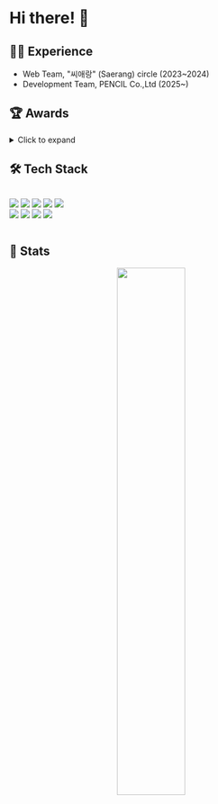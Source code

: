 <div align="left">

<br/>

# Hi there! 👋 

## 👨‍💼 Experience

* Web Team, "씨애랑" (Saerang) circle (2023~2024)
* Development Team, PENCIL Co.,Ltd (2025~)

## 🏆 Awards

<details>
<summary>Click to expand</summary>
<h3>2023</h3>
<p>한림대학교 씨애랑 해커톤 동상🥉</p>
<p>한림대학교 오픈소스 웹개발 해커톤 동상🥉</p>
<p>한림대학교 씨애랑 소프트웨어 전시회 금상🥇</p>
<p>Hi FIVE 경진대회 우수상</p>

<h3>2024</h3>
<p>한림대학교 씨애랑 소프트웨어 전시회 금상🥇</p>
<p>SW Week 아이디어 경진대회 동상🥉</p>
<p>정보과학대학 학술제 "서공제" 금상🥇</p>
<p>2024 2학기 소프트웨어 캡스톤 디자인 대상🥇</p>
</div>
</details>

## 🛠 Tech Stack
  <p herf="https://skillicons.dev" style="display: inline-block; width="49%" >
    <img src="https://img.shields.io/badge/JavaScript-F7DF1E?style=for-the-badge&logo=JavaScript&logoColor=white"/>
    <img src="https://img.shields.io/badge/TypeScript-007ACC?style=for-the-badge&logo=typescript&logoColor=white"/>
    <img src="https://img.shields.io/badge/Node.js-43853D?style=for-the-badge&logo=node.js&logoColor=white"/>
    <img src="https://img.shields.io/badge/Sass-CC6699?style=for-the-badge&logo=sass&logoColor=white"/>
    <img src="https://img.shields.io/badge/React-20232A?style=for-the-badge&logo=react&logoColor=61DAFB"/><br/>
    <img src="https://img.shields.io/badge/Tailwind_CSS-38B2AC?style=for-the-badge&logo=tailwind-css&logoColor=white"/>
    <img src="https://img.shields.io/badge/styled--components-DB7093?style=for-the-badge&logo=styled-components&logoColor=white"/>
    <img src="https://img.shields.io/badge/Next.js-000?logo=nextdotjs&logoColor=fff&style=for-the-badge"/>
    <img src="https://img.shields.io/badge/Figma-F24E1E?style=for-the-badge&logo=figma&logoColor=white"/>

## 💪 Stats
<div align="center">
  <img src="https://github-readme-stats.vercel.app/api?username=KimMaru10&show_icons=true&theme=gotham" style="vertical-align: top; display: inline block;"width="49%" />
</div>
